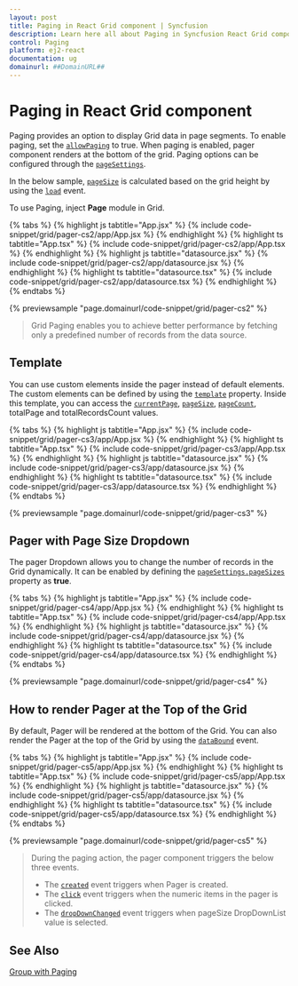 ```yaml
---
layout: post
title: Paging in React Grid component | Syncfusion
description: Learn here all about Paging in Syncfusion React Grid component of Syncfusion Essential JS 2 and more.
control: Paging 
platform: ej2-react
documentation: ug
domainurl: ##DomainURL##
---
```


# Paging in React Grid component

Paging provides an option to display Grid data in page segments.
To enable paging, set the [`allowPaging`](https://ej2.syncfusion.com/angular/documentation/api/grid/#allowpaging) to true.
When paging is enabled, pager component renders at the bottom of the grid.
Paging options can be configured through the [`pageSettings`](https://ej2.syncfusion.com/angular/documentation/api/grid/pageSettings/).

In the below sample, [`pageSize`](https://ej2.syncfusion.com/angular/documentation/api/grid/pageSettings/#pagesize) is calculated based on the grid height by using the [`load`](https://ej2.syncfusion.com/angular/documentation/api/grid/#load) event.

To use Paging, inject **Page** module in Grid.

{% tabs %}
{% highlight js tabtitle="App.jsx" %}
{% include code-snippet/grid/pager-cs2/app/App.jsx %}
{% endhighlight %}
{% highlight ts tabtitle="App.tsx" %}
{% include code-snippet/grid/pager-cs2/app/App.tsx %}
{% endhighlight %}
{% highlight js tabtitle="datasource.jsx" %}
{% include code-snippet/grid/pager-cs2/app/datasource.jsx %}
{% endhighlight %}
{% highlight ts tabtitle="datasource.tsx" %}
{% include code-snippet/grid/pager-cs2/app/datasource.tsx %}
{% endhighlight %}
{% endtabs %}

 {% previewsample "page.domainurl/code-snippet/grid/pager-cs2" %}

> Grid Paging enables you to achieve better performance by fetching only a predefined number of records from the data source.

## Template

You can use custom elements inside the pager instead of default elements. The custom elements can be defined by using the [`template`](https://ej2.syncfusion.com/angular/documentation/api/grid/pageSettings/#template) property. Inside this template, you can access the [`currentPage`](https://ej2.syncfusion.com/angular/documentation/api/grid/pageSettings/#currentpage), [`pageSize`](https://ej2.syncfusion.com/angular/documentation/api/grid/pageSettings/#pagesize), [`pageCount`](https://ej2.syncfusion.com/angular/documentation/api/grid/pageSettings/#pagecount), totalPage and totalRecordsCount values.

{% tabs %}
{% highlight js tabtitle="App.jsx" %}
{% include code-snippet/grid/pager-cs3/app/App.jsx %}
{% endhighlight %}
{% highlight ts tabtitle="App.tsx" %}
{% include code-snippet/grid/pager-cs3/app/App.tsx %}
{% endhighlight %}
{% highlight js tabtitle="datasource.jsx" %}
{% include code-snippet/grid/pager-cs3/app/datasource.jsx %}
{% endhighlight %}
{% highlight ts tabtitle="datasource.tsx" %}
{% include code-snippet/grid/pager-cs3/app/datasource.tsx %}
{% endhighlight %}
{% endtabs %}

 {% previewsample "page.domainurl/code-snippet/grid/pager-cs3" %}

## Pager with Page Size Dropdown

The pager Dropdown allows you to change the number of records in the Grid dynamically. It can be enabled by defining the [`pageSettings.pageSizes`](https://ej2.syncfusion.com/angular/documentation/api/grid/pageSettings/#pagesizes) property as **true**.

{% tabs %}
{% highlight js tabtitle="App.jsx" %}
{% include code-snippet/grid/pager-cs4/app/App.jsx %}
{% endhighlight %}
{% highlight ts tabtitle="App.tsx" %}
{% include code-snippet/grid/pager-cs4/app/App.tsx %}
{% endhighlight %}
{% highlight js tabtitle="datasource.jsx" %}
{% include code-snippet/grid/pager-cs4/app/datasource.jsx %}
{% endhighlight %}
{% highlight ts tabtitle="datasource.tsx" %}
{% include code-snippet/grid/pager-cs4/app/datasource.tsx %}
{% endhighlight %}
{% endtabs %}

 {% previewsample "page.domainurl/code-snippet/grid/pager-cs4" %}

## How to render Pager at the Top of the Grid

By default, Pager will be rendered at the bottom of the Grid. You can also render the Pager at the top of the Grid by using the [`dataBound`](https://ej2.syncfusion.com/angular/documentation/api/grid/#databound) event.

{% tabs %}
{% highlight js tabtitle="App.jsx" %}
{% include code-snippet/grid/pager-cs5/app/App.jsx %}
{% endhighlight %}
{% highlight ts tabtitle="App.tsx" %}
{% include code-snippet/grid/pager-cs5/app/App.tsx %}
{% endhighlight %}
{% highlight js tabtitle="datasource.jsx" %}
{% include code-snippet/grid/pager-cs5/app/datasource.jsx %}
{% endhighlight %}
{% highlight ts tabtitle="datasource.tsx" %}
{% include code-snippet/grid/pager-cs5/app/datasource.tsx %}
{% endhighlight %}
{% endtabs %}

 {% previewsample "page.domainurl/code-snippet/grid/pager-cs5" %}

> During the paging action, the pager component triggers the below three events.
> * The [`created`](https://ej2.syncfusion.com/react/documentation/api/pager/#created) event triggers when Pager is created.
> * The [`click`](https://ej2.syncfusion.com/react/documentation/api/pager/#click) event triggers when the numeric items in the pager is clicked.
> * The [`dropDownChanged`](https://ej2.syncfusion.com/react/documentation/api/pager/#dropdownchanged) event triggers when pageSize DropDownList value is selected.

## See Also

[Group with Paging](./grouping/grouping/#group-with-paging)
